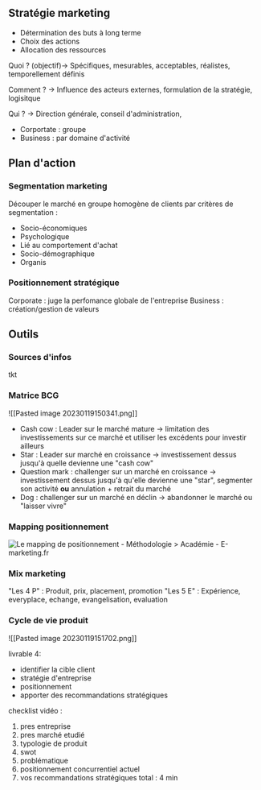 ## Stratégie marketing

- Détermination des buts à long terme
- Choix des actions
- Allocation des ressources

Quoi ? (objectif)-> Spécifiques, mesurables, acceptables, réalistes, temporellement définis

Comment ? -> Influence des acteurs externes, formulation de la stratégie, logisitque

Qui ? -> Direction générale, conseil d'administration, 

- Corportate : groupe
- Business : par domaine d'activité

## Plan d'action

### Segmentation marketing

Découper le marché en groupe homogène de clients par critères de segmentation :

- Socio-économiques
- Psychologique
- Lié au comportement d'achat
- Socio-démographique
- Organis

### Positionnement stratégique

Corporate : juge la perfomance globale de l'entreprise
Business : création/gestion de valeurs

## Outils

### Sources d'infos

tkt

### Matrice BCG

![[Pasted image 20230119150341.png]]

- Cash cow : Leader sur le marché mature -> limitation des investissements sur ce marché et utiliser les excédents pour investir ailleurs
- Star : Leader sur marché en croissance -> investissement dessus jusqu'à quelle devienne une "cash cow"
- Question mark : challenger sur un marché en croissance -> investissement dessus jusqu'à qu'elle devienne une "star", segmenter son activité **ou** annulation + retrait du marché
- Dog : challenger sur un marché en déclin -> abandonner le marché ou "laisser vivre"

### Mapping positionnement

![Le mapping de positionnement - Méthodologie > Académie - E-marketing.fr](https://www.e-marketing.fr/Assets/Img/FICHEOUTIL/2016/7/306801/266320.jpg)

### Mix marketing

"Les 4 P" : Produit, prix, placement, promotion
"Les 5 E" : Expérience, everyplace, echange, evangelisation, evaluation

### Cycle de vie produit

![[Pasted image 20230119151702.png]]

livrable 4:
- identifier la cible client
- stratégie d'entreprise
- positionnement
- apporter des recommandations stratégiques

checklist vidéo :

1. pres entreprise
2. pres marché etudié
3. typologie de produit
4. swot
5. problématique
6. positionnement concurrentiel actuel
7. vos recommandations stratégiques
total : 4 min
